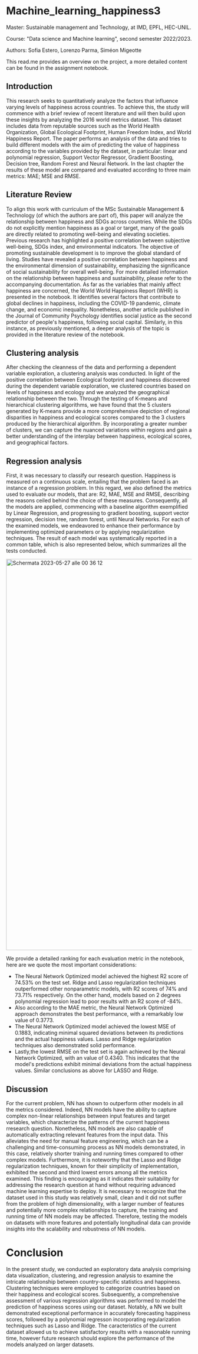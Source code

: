 # Machine_learning_happiness3
Master: Sustainable management and Technology, at IMD, EPFL, HEC-UNIL.

Course: "Data science and Machine learning", second semester 2022/2023.

Authors: Sofia Estero, Lorenzo Parma, Siméon Migeotte

This read.me provides an overview on the project, a more detailed content can be found in the assignment notebook. 

## Introduction
This research seeks to quantitatively analyze the factors that influence varying levels of happiness across countries. To achieve this, the study will commence with a brief review of recent literature and will then build upon these insights by analyzing the 2016 world metrics dataset. This dataset includes data from reputable sources such as the World Health Organization, Global Ecological Footprint, Human Freedom Index, and World Happiness Report. The paper performs an analysis of the data and tries to build different models with the aim of predicting the value of happiness according to the variables provided by the dataset, in particular: linear and polynomial regression, Support Vector Regressor, Gradient Boosting, Decision tree, Random Forest and Neural Network. In the last chapter the results of these model are compared and evaluated according to three main metrics: MAE; MSE and RMSE. 

## Literature Review
To align this work with curriculum of the MSc Sustainable Management & Technology (of which the authors are part of), this paper will analyze the relationship between happiness and SDGs across countries. While the SDGs do not explicitly mention happiness as a goal or target, many of the goals are directly related to promoting well-being and elevating societies. Previous research has highlighted a positive correlation between subjective well-being, SDGs index, and environmental indicators. The objective of promoting sustainable development is to improve the global standard of living. Studies have revealed a positive correlation between happiness and the environmental dimension of sustainability, emphasizing the significance of social sustainability for overall well-being. For more detailed information on the relationship between happiness and sustainability, please refer to the accompanying documentation.
As far as the variables that mainly affect happiness are concerned, the World World Happiness Report (WHR) is presented in the notebook. It identifies several factors that contribute to global declines in happiness, including the COVID-19 pandemic, climate change, and economic inequality. Nonetheless, another article published in the Journal of Community Psychology identifies social justice as the second predictor of people's happiness, following social capital. Similarly, in this instance, as previously mentioned, a deeper analysis of the topic is provided in the literature review of the notebook. 

## Clustering analysis
After checking the cleanness of the data and performing a dependent variable exploration, a clustering analysis was conducted. In light of the positive correlation between Ecological footprint and happiness discovered during the dependent variable exploration, we clustered countries based on levels of happiness and ecology and we analyzed the geographical relationship between the two. Through the testing of K-means and hierarchical clustering algorithms, we have found that the 5 clusters generated by K-means provide a more comprehensive depiction of regional disparities in happiness and ecological scores compared to the 3 clusters produced by the hierarchical algorithm. By incorporating a greater number of clusters, we can capture the nuanced variations within regions and gain a better understanding of the interplay between happiness, ecological scores, and geographical factors.


## Regression analysis
First, it was necessary to classify our research question. Happiness is measured on a continuous scale, entailing that the problem faced is an instance of a regression problem. In this regard, we also defined the metrics used to evaluate our models, that are: R2, MAE, MSE and RMSE, describing the reasons ceiled behind the choice of these measures. Consequently, all the models are applied, commencing with a baseline algorithm exemplified by Linear Regression, and progressing to gradient boosting, support vector regression, decision tree, random forest, until Neural Networks. For each of the examined models, we endeavored to enhance their performance by implementing optimized parameters or by applying regularization techniques. The result of each model was systematically reported in a common table, which is also represented below, which summarizes all the tests conducted.

<img width="1059" alt="Schermata 2023-05-27 alle 00 36 12" src="https://github.com/sofiaestero/Machine_learning_happiness3/assets/114024000/279ce36a-48b8-4e9f-b34f-a65084164789">

We provide a detailed ranking for each evaluation metric in the notebook, here are we quote the most important considerations:
- The Neural Network Optimized model achieved the highest R2 score of 74.53% on the test set. Ridge and Lasso regularization techniques outperformed other nonparametric models, with R2 scores of 74% and 73.71% respectively. On the other hand, models based on 2 degrees polynomial regression lead to poor results with an R2 score of -84%. 
- Also according to the MAE metric, the Neural Network Optimized approach demonstrates the best performance, with a remarkably low value of 0.3773.
- The Neural Network Optimized model achieved the lowest MSE of 0.1883, indicating minimal squared deviations between its predictions and the actual happiness values. Lasso and Ridge regularization techniques also demonstrated solid performance.
- Lastly,the lowest RMSE on the test set is again achieved by the Neural Network Optimized, with an value of 0.4340. This indicates that the model's predictions exhibit minimal deviations from the actual happiness values. Similar conclusions as above for LASSO and Ridge. 

## Discussion
For the current problem, NN has shown to outperform other models in all the metrics considered. Indeed, NN models have the ability to capture complex non-linear relationships between input features and target variables, which characterize the patterns of the current happiness rresearch question. Nonetheless, NN models are also capable of automatically extracting relevant features from the input data. This alleviates the need for manual feature engineering, which can be a challenging and time-consuming process as NN models demonstrated, in this case, relatively shorter training and running times compared to other complex models. Furthermore, it is noteworthy that the Lasso and Ridge regularization techniques, known for their simplicity of implementation, exhibited the second and third lowest errors among all the metrics examined. This finding is encouraging as it indicates their suitability for addressing the research question at hand without requiring advanced machine learning expertise to deploy.
It is necessary to recognize that the dataset used in this study was relatively small, clean and it did not suffer from the problem of high dimensionality, with a larger number of features and potentially more complex relationships to capture, the training and running time of NN models may be affected. Therefore, testing the models on datasets with more features and potentially longitudinal data can provide insights into the scalability and robustness of NN models.


# Conclusion
In the present study, we conducted an exploratory data analysis comprising data visualization, clustering, and regression analysis to examine the intricate relationship between country-specific statistics and happiness. Clustering techniques were employed to categorize countries based on their happiness and ecological scores. 
Subsequently, a comprehensive assessment of various regression algorithms was performed to model the prediction of happiness scores using our dataset. Notably, a NN we built demonstrated exceptional performance in accurately forecasting happiness scores, followed by a polynomial regresson incorporating regularization techniques such as Lasso and Ridge. The caracteristics of the current dataset allowed us to achieve satisfactory results with a reasonable running time, however future research should explore the performance of the models analyzed on larger datasets. 
